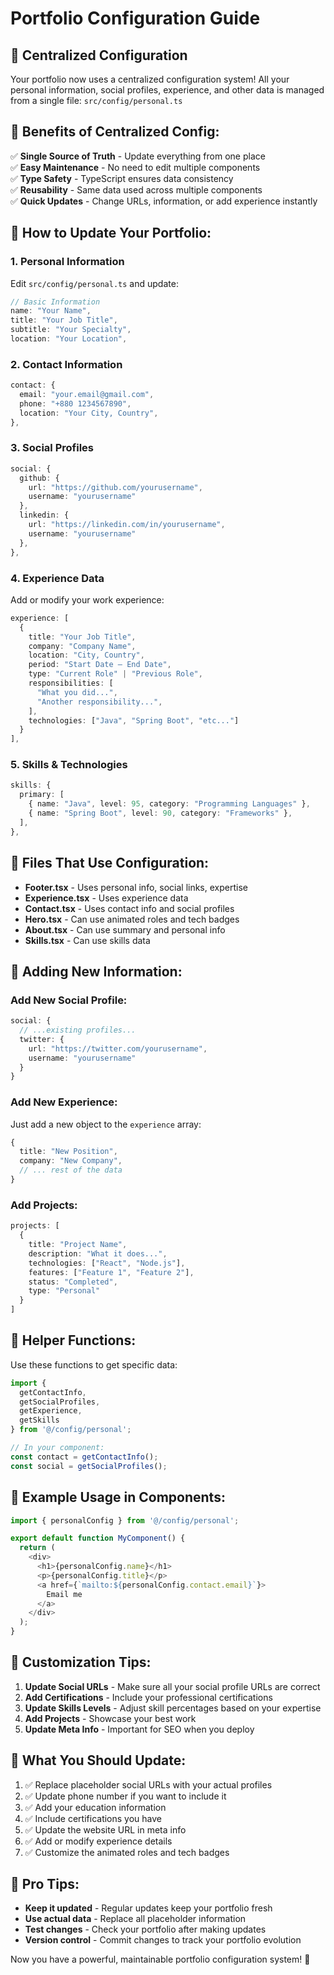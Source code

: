 # Portfolio Configuration Guide

## 📝 **Centralized Configuration**

Your portfolio now uses a centralized configuration system! All your personal information, social profiles, experience, and other data is managed from a single file: `src/config/personal.ts`

## 🎯 **Benefits of Centralized Config:**

✅ **Single Source of Truth** - Update everything from one place  
✅ **Easy Maintenance** - No need to edit multiple components  
✅ **Type Safety** - TypeScript ensures data consistency  
✅ **Reusability** - Same data used across multiple components  
✅ **Quick Updates** - Change URLs, information, or add experience instantly  

## 🔧 **How to Update Your Portfolio:**

### **1. Personal Information**
Edit `src/config/personal.ts` and update:
```typescript
// Basic Information
name: "Your Name",
title: "Your Job Title",
subtitle: "Your Specialty",
location: "Your Location",
```

### **2. Contact Information**
```typescript
contact: {
  email: "your.email@gmail.com",
  phone: "+880 1234567890",
  location: "Your City, Country",
},
```

### **3. Social Profiles**
```typescript
social: {
  github: {
    url: "https://github.com/yourusername",
    username: "yourusername"
  },
  linkedin: {
    url: "https://linkedin.com/in/yourusername",
    username: "yourusername"
  },
},
```

### **4. Experience Data**
Add or modify your work experience:
```typescript
experience: [
  {
    title: "Your Job Title",
    company: "Company Name",
    location: "City, Country",
    period: "Start Date – End Date",
    type: "Current Role" | "Previous Role",
    responsibilities: [
      "What you did...",
      "Another responsibility...",
    ],
    technologies: ["Java", "Spring Boot", "etc..."]
  }
],
```

### **5. Skills & Technologies**
```typescript
skills: {
  primary: [
    { name: "Java", level: 95, category: "Programming Languages" },
    { name: "Spring Boot", level: 90, category: "Frameworks" },
  ],
},
```

## 📁 **Files That Use Configuration:**

- **Footer.tsx** - Uses personal info, social links, expertise
- **Experience.tsx** - Uses experience data
- **Contact.tsx** - Uses contact info and social profiles
- **Hero.tsx** - Can use animated roles and tech badges
- **About.tsx** - Can use summary and personal info
- **Skills.tsx** - Can use skills data

## 🚀 **Adding New Information:**

### **Add New Social Profile:**
```typescript
social: {
  // ...existing profiles...
  twitter: {
    url: "https://twitter.com/yourusername",
    username: "yourusername"
  }
}
```

### **Add New Experience:**
Just add a new object to the `experience` array:
```typescript
{
  title: "New Position",
  company: "New Company",
  // ... rest of the data
}
```

### **Add Projects:**
```typescript
projects: [
  {
    title: "Project Name",
    description: "What it does...",
    technologies: ["React", "Node.js"],
    features: ["Feature 1", "Feature 2"],
    status: "Completed",
    type: "Personal"
  }
]
```

## 🔄 **Helper Functions:**

Use these functions to get specific data:
```typescript
import { 
  getContactInfo, 
  getSocialProfiles, 
  getExperience,
  getSkills 
} from '@/config/personal';

// In your component:
const contact = getContactInfo();
const social = getSocialProfiles();
```

## 📖 **Example Usage in Components:**

```typescript
import { personalConfig } from '@/config/personal';

export default function MyComponent() {
  return (
    <div>
      <h1>{personalConfig.name}</h1>
      <p>{personalConfig.title}</p>
      <a href={`mailto:${personalConfig.contact.email}`}>
        Email me
      </a>
    </div>
  );
}
```

## 🎨 **Customization Tips:**

1. **Update Social URLs** - Make sure all your social profile URLs are correct
2. **Add Certifications** - Include your professional certifications
3. **Update Skills Levels** - Adjust skill percentages based on your expertise
4. **Add Projects** - Showcase your best work
5. **Update Meta Info** - Important for SEO when you deploy

## 📝 **What You Should Update:**

1. ✅ Replace placeholder social URLs with your actual profiles
2. ✅ Update phone number if you want to include it
3. ✅ Add your education information
4. ✅ Include certifications you have
5. ✅ Update the website URL in meta info
6. ✅ Add or modify experience details
7. ✅ Customize the animated roles and tech badges

## 🌟 **Pro Tips:**

- **Keep it updated** - Regular updates keep your portfolio fresh
- **Use actual data** - Replace all placeholder information
- **Test changes** - Check your portfolio after making updates
- **Version control** - Commit changes to track your portfolio evolution

Now you have a powerful, maintainable portfolio configuration system! 🎉
